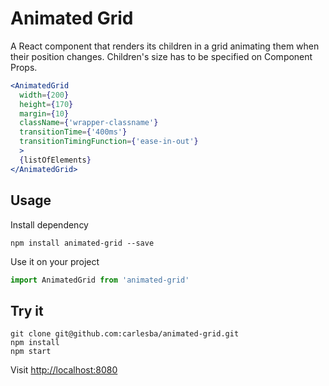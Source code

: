 # Animated Grid

A React component that renders its children in a grid animating them when their position changes.
Children's size has to be specified on Component Props.

```jsx
<AnimatedGrid
  width={200}
  height={170}
  margin={10}
  className={'wrapper-classname'}
  transitionTime={'400ms'}
  transitionTimingFunction={'ease-in-out'}
  >
  {listOfElements}
</AnimatedGrid>
```


## Usage

Install dependency
```
npm install animated-grid --save
```

Use it on your project
```js
import AnimatedGrid from 'animated-grid'
```

## Try it

```
git clone git@github.com:carlesba/animated-grid.git
npm install
npm start
```

Visit [http://localhost:8080]()



